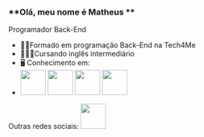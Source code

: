 ### **Olá, meu nome é Matheus **
Programador Back-End
 - 👨‍🎓Formado em programação Back-End na Tech4Me
 - 👨🏻‍🏫Cursando inglês intermediário
 - 🖥️ Conhecimento em: 
 - <img width = "50" height = "50" src="https://cdn.jsdelivr.net/gh/devicons/devicon/icons/java/java-plain-wordmark.svg" /> <img width = "50" height = "50" src="https://cdn.jsdelivr.net/gh/devicons/devicon/icons/javascript/javascript-plain.svg" /> <img width = "50" height = "50" src="https://cdn.jsdelivr.net/gh/devicons/devicon/icons/python/python-plain-wordmark.svg" /> <img width = "50" height = "50" src="https://cdn.jsdelivr.net/gh/devicons/devicon/icons/postgresql/postgresql-plain-wordmark.svg" />

Outras redes sociais:
<a href="https://www.instagram.com/matheus.paimx/">
<img width = "50" height = "50" src="https://img.shields.io/badge/Instagram-%23E4405F.svg?style=for-the-badge&logo=Instagram&logoColor=white" />
</a>

          
                             

